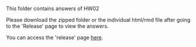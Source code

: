 This folder contains answers of HW02

Please download the zipped folder or the individual html/rmd file after going to the 'Release' page to view the answers.

You can access the 'release' page [here](https://github.com/STAT545-UBC-hw-2019-20/stat545-hw-jgubc/releases).

